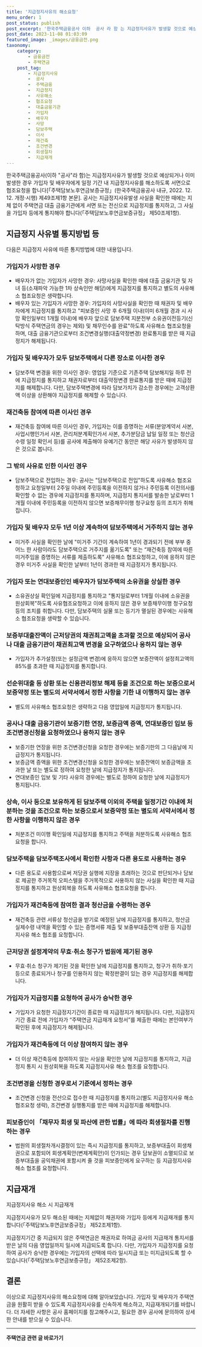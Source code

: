 ```yaml
---
title: '지급정지사유의 해소요청'
menu_order: 1
post_status: publish
post_excerpt: '한국주택금융공사 이하  공사 라 함 는 지급정지사유가 발생할 것으로 예상되거나 이미 발생한 경우 가입자 및 배우자에게 일정 기간 내 지급정지사유를 해소하도록 서면으로 협조요청을 합니다  주택담보노후연금보증규정  한국주택금융공사 내규, 2022. 12. 12. 개정 시행  제49조제1항 본문 . 공사는 지급정지사유발생 사실을 확인한 때에는 지체 없이 주택연금 대출 금융기관에게 서면 또는 전신으로 지급정지를 통지하고, 그 사실을 가입자 등에게 통지해야 합니다  주택담보노후연금보증규정  제50조제1항 .'
post_date: 2023-11-08 01:03:09
featured_image: _images/금융금전.png
taxonomy:
    category:
        - 금융금전
        - 주택연금
    post_tag:
        - 지급정지사유
        -  공사
        -  주택금융
        -  지급정지
        -  사유해소
        -  협조요청
        -  대출금융기관
        -  가입자
        -  배우자
        -  사망
        -  담보주택
        -  이사
        -  재건축
        -  조건변경
        -  회생절차
        -  지급재개
---
```



한국주택금융공사(이하 "공사"라 함)는 지급정지사유가 발생할 것으로 예상되거나 이미 발생한 경우 가입자 및 배우자에게 일정 기간 내 지급정지사유를 해소하도록 서면으로 협조요청을 합니다[「주택담보노후연금보증규정」(한국주택금융공사 내규, 2022. 12. 12. 개정·시행) 제49조제1항 본문]. 공사는 지급정지사유발생 사실을 확인한 때에는 지체 없이 주택연금 대출 금융기관에게 서면 또는 전신으로 지급정지를 통지하고, 그 사실을 가입자 등에게 통지해야 합니다(「주택담보노후연금보증규정」 제50조제1항).

## 지급정지 사유별 통지방법 등

다음은 지급정지 사유에 따른 통지방법에 대한 내용입니다.

### 가입자가 사망한 경우

- 배우자가 없는 가입자가 사망한 경우: 사망사실을 확인한 때에 대출 금융기관 및 자녀 등(소재파악 가능한 1차 상속인만 해당)에게 지급정지를 통지하고 별도의 사유해소 협조요청은 생략합니다.
- 배우자 있는 가입자가 사망한 경우: 가입자의 사망사실을 확인한 때 채권자 및 배우자에게 지급정지를 통지하고 "피보증인 사망 후 6개월 이내(이미 6개월 경과 시 사망 확인일부터 1개월 이내)에 배우자 앞으로 담보주택 지분전부 소유권이전등기(신탁방식 주택연금의 경우는 제외) 및 채무인수를 완료"하도록 사유해소 협조요청을 하며, 대출 금융기관으로부터 조건변경실행(대출약정변경) 완료통지를 받은 때 지급정지가 해제됩니다.

### 가입자 및 배우자가 모두 담보주택에서 다른 장소로 이사한 경우

- 담보주택 변경을 위한 이사인 경우: 영업일 기준으로 기존주택 담보해지일 하루 전에 지급정지를 통지하고 채권자로부터 대출약정변경 완료통지를 받은 때에 지급정지를 해제합니다. 다만, 담보주택변경에 따라 담보가치가 감소한 경우에는 고객상환액 이상을 상환해야 지급정지를 해제할 수 있습니다.

### 재건축등 참여에 따른 이사인 경우

- 재건축등 참여에 따른 이사인 경우, 가입자는 이를 증명하는 서류(분양계약서 사본, 사업시행인가서 사본, 관리처분계획인가서 사본, 추가분담금 납일 일정 또는 청산금 수령 일정 확인서 등)를 공사에 제출해야 유예기간 동안은 해당 사유가 발생하지 않은 것으로 봅니다.

### 그 밖의 사유로 인한 이사인 경우

- 담보주택으로 전입하는 경우: 공사는 "담보주택으로 전입"하도록 사유해소 협조요청하고 요청일부터 2주일 이내에 주민등록을 이전하지 않거나 주민등록 이전의사를 확인할 수 없는 경우에 지급정지를 통지하며, 지급정지 통지서를 발송한 날로부터 1개월 이내에 주민등록을 이전하지 않으면 보증채무이행 청구요청 등의 조치가 취해집니다.

### 가입자 및 배우자 모두 1년 이상 계속하여 담보주택에서 거주하지 않는 경우

- 미거주 사실을 확인한 날에 "미거주 기간이 계속하여 1년이 경과되기 전에 부부 중 어느 한 사람이라도 담보주택으로 거주지를 옮기도록" 또는 “재건축등 참여에 따른 미거주임을 증명하는 서류를 제출하도록” 사유해소 협조요청하고, 이에 응하지 않은 경우 미거주 사실을 확인한 날부터 1년이 경과한 때 지급정지가 통지됩니다.

### 가입자 또는 연대보증인인 배우자가 담보주택의 소유권을 상실한 경우

- 소유권상실 확인일에 지급정지를 통지하고 "통지일로부터 1개월 이내에 소유권을 원상회복"하도록 사유협조요청하고 이에 응하지 않은 경우 보증채무이행 청구요청 등의 조치를 취합니다. 다만, 담보주택의 실물 또는 등기가 멸실된 경우에는 사유해소 협조요청을 생략할 수 있습니다.

### 보증부대출잔액이 근저당권의 채권최고액을 초과할 것으로 예상되어 공사나 대출 금융기관이 채권최고액 변경을 요구하였으나 응하지 않는 경우

- 가입자가 추가설정(또는 설정금액 변경)에 응하지 않으면 보증잔액이 설정최고액의 85%를 초과한 때 지급정지를 통지합니다.

### 선순위대출 등 상환 또는 신용관리정보 해제 등을 조건으로 하는 보증으로서 보증약정 또는 별도의 서약서에서 정한 사항을 기한 내 이행하지 않는 경우

- 별도의 사유해소 협조요청은 생략하고 다음 영업일에 지급정지가 통지됩니다.

### 공사나 대출 금융기관이 보증기한 연장, 보증금액 증액, 연대보증인 입보 등 조건변경신청을 요청하였으나 응하지 않는 경우

- 보증기한 연장을 위한 조건변경신청을 요청한 경우에는 보증기한의 그 다음날에 지급정지가 통지됩니다.
- 보증금액 증액을 위한 조건변경신청을 요청한 경우에는 보증잔액이 보증금액을 초과한 날 또는 별도로 정하여 요청한 날에 지급정지가 통지됩니다.
- 연대보증인 입보 및 기타 사유의 경우에는 별도로 정하여 요청한 날에 지급정지가 통지됩니다.

### 상속, 이사 등으로 보유하게 된 담보주택 이외의 주택을 일정기간 이내에 처분하는 것을 조건으로 하는 보증으로서 보증약정 또는 별도의 서약서에서 정한 사항을 이행하지 않은 경우

- 처분조건 미이행 확인일에 지급정지를 통지하고 주택을 처분하도록 사유해소 협조요청을 합니다.

### 담보주택을 담보주택조사에서 확인한 사항과 다른 용도로 사용하는 경우

- 다른 용도로 사용함으로써 저당권 실행에 지장을 초래하는 것으로 판단되거나 담보로 제공한 주거목적 오피스텔을 주거목적으로 사용하지 않는 사실을 확인한 때 지급정지를 통지하고 원상회복을 하도록 사유해소 협조요청을 합니다.

### 가입자가 재건축등에 참여한 결과 청산금을 수령하는 경우

- 재건축등 관련 서류상 청산금을 받기로 예정된 날에 지급정지를 통지하고, 청산금 실제수령 내역을 확인할 수 있는 증명서류 제출 및 보중부대출잔액 상환 등 지급정지사유 해소 협조를 요청합니다.

### 근저당권 설정계약의 무효·취소 청구가 법원에 제기된 경우

- 무효·취소 청구가 제기된 것을 확인한 날에 지급정지를 통지하고, 청구가 취하·포기 등으로 종료되거나 청구를 인용하지 않는 확정판결이 있는 경우 지급정지를 해제합니다.

### 가입자가 지급정지를 요청하여 공사가 승낙한 경우

- 가입자가 요청한 지급정지기간이 종료한 때 지급정지가 해지됩니다. 다만, 지급정지기간 종료 전에 가입자가 “주택연금 지급재개 요청서”를 제출한 때에는 본인여부가 확인된 후에 지급정지가 해제됩니다.

### 가입자가 재건축등에 더 이상 참여하지 않는 경우

- 더 이상 재건축등에 참여하지 않는 사실을 확인한 날에 지급정지를 통지하고, 지급정지 통지 시 원상회복을 하도록 지급정지사유 해소 협조를 요청합니다.

### 조건변경을 신청한 경우로서 기준에서 정하는 경우

- 조건변경 신청을 전산으로 접수한 때 지급정지를 통지하고(별도 지급정지사유 해소 협조요청 생략), 조건변경 실행통지를 받은 때에 지급정지를 해제합니다.

### 피보증인이 「채무자 회생 및 파산에 관한 법률」에 따라 회생절차를 진행하는 경우

- 법원의 회생절차개시결정이 있는 즉시 지급정지를 통지하고, 보증부대출이 회생채권으로 포함되어 회생계획안(변제계획안)이 인가되는 경우 담보권이 소멸되므로 보증부대출을 공익채권에 포함시켜 줄 것을 피보증인에게 요구하는 등 지급정지사유 해소 협조를 요청합니다.

## 지급재개

지급정지사유 해소 시 지급재개

지급정지사유가 모두 해소된 때에는 지체없이 채권자와 가입자 등에게 지급재개를 통지합니다(「주택담보노후연금보증규정」 제52조제1항).

지급정지기간 중 지급되지 않은 주택연금은 채권자로 하여금 공사의 지급재개 통지서를 받은 날의 다음 영업일까지 일시에 지급되도록 합니다. 다만, 가입자가 지급정지를 요청하여 공사가 승낙한 경우에는 가입자의 선택에 따라 일시지급 또는 미지급되도록 할 수 있습니다(「주택담보노후연금보증규정」 제52조제2항).

## 결론

이상으로 지급정지사유의 해소요청에 대해 알아보았습니다. 가입자 및 배우자가 주택연금을 원활히 받을 수 있도록 지급정지사유를 신속하게 해소하고, 지급재개되기를 바랍니다. 더 자세한 사항은 공사 홈페이지를 참고해주시고, 필요한 경우 공사에 문의하여 상세한 안내를 받으실 수 있습니다.
<!-- wp:separator -->
<hr class="wp-block-separator has-alpha-channel-opacity"/>
<!-- /wp:separator -->

<!-- wp:group {"backgroundColor":"base","layout":{"type":"constrained"}} -->
<div class="wp-block-group has-base-background-color has-background"><!-- wp:paragraph {"align":"center","fontSize":"medium"} -->
<p class="has-text-align-center has-large-font-size"><strong>주택연금 관련 글 바로가기</strong></p>
<!-- /wp:paragraph -->


<!-- wp:latest-posts
{"categories":[{"id":14528,"count":19,"description":"","link":"https://uknowlaw.com/category/%ec%a3%bc%ed%83%9d%ec%97%b0%ea%b8%88/","name":"주택연금","slug":"주택연금","taxonomy":"category","parent":0,"meta":[],"_links":{"self":[{"href":"https://uknowlaw.com/wp-json/wp/v2/categories/14528"}],"collection":[{"href":"https://uknowlaw.com/wp-json/wp/v2/categories"}],"about":[{"href":"https://uknowlaw.com/wp-json/wp/v2/taxonomies/category"}],"wp:post_type":[{"href":"https://uknowlaw.com/wp-json/wp/v2/posts?categories=14528"}],"curies":[{"name":"wp","href":"https://api.w.org/{rel}","templated":true}]}}],"postsToShow":100,"excerptLength":28,"postLayout":"grid","columns":2,"featuredImageAlign":"left","featuredImageSizeSlug":"large","fontSize":"small"} /--></div>
<!-- /wp:group -->
